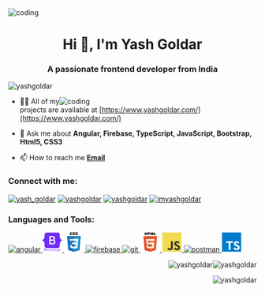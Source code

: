 <img align="center" src="https://images.unsplash.com/photo-1564865878688-9a244444042a?q=80&w=2070&auto=format&fit=crop&ixlib=rb-4.0.3&ixid=M3wxMjA3fDB8MHxwaG90by1wYWdlfHx8fGVufDB8fHx8fA%3D%3D" alt="coding" width="1780" height="440" >
<h1 align="center">Hi 👋, I'm Yash Goldar</h1>
<h3 align="center">A passionate frontend developer from India</h3>


<p align="left"> <img src="https://komarev.com/ghpvc/?username=yashgoldar&label=Profile%20views&color=0e75b6&style=flat" alt="yashgoldar" /> </p>

<!-- <p align="left"> <a href="https://github.com/ryo-ma/github-profile-trophy"><img src="https://github-profile-trophy.vercel.app/?username=yashgoldar" alt="yashgoldar" /></a> </p> -->

<img align="right" src="https://miro.medium.com/max/1360/0*7Q3yvSIv_t0ioJ-Z.gif" alt="coding" width="400">

- 👨‍💻 All of my projects are available at [https://www.yashgoldar.com/](https://www.yashgoldar.com/)

- 💬 Ask me about **Angular, Firebase, TypeScript, JavaScript, Bootstrap, Html5, CSS3**

<!-- **yashgoldar99@gmail.com** -->
- 📫 How to reach me <a href="mailto:yashgoldar99@gmail.com"> **Email**</a>



<h3 align="left">Connect with me:</h3>
<p align="left">
<a href="#" target="blank"><img align="center" src="https://raw.githubusercontent.com/rahuldkjain/github-profile-readme-generator/master/src/images/icons/Social/twitter.svg" alt="yash_goldar" height="30" width="40" /></a>
<a href="#" target="blank"><img align="center" src="https://raw.githubusercontent.com/rahuldkjain/github-profile-readme-generator/master/src/images/icons/Social/linked-in-alt.svg" alt="yashgoldar" height="30" width="40" /></a>
<a href="#" target="blank"><img align="center" src="https://raw.githubusercontent.com/rahuldkjain/github-profile-readme-generator/master/src/images/icons/Social/facebook.svg" alt="yashgoldar" height="30" width="40" /></a>
<a href="#" target="blank"><img align="center" src="https://raw.githubusercontent.com/rahuldkjain/github-profile-readme-generator/master/src/images/icons/Social/instagram.svg" alt="imyashgoldar" height="30" width="40" /></a>
</p>



<h3 align="left">Languages and Tools:</h3>
<p align="left"> <a href="https://angular.io" target="_blank" rel="noreferrer"> <img src="https://angular.io/assets/images/logos/angular/angular.svg" alt="angular" width="40" height="40"/> </a> <a href="https://getbootstrap.com" target="_blank" rel="noreferrer"> <img src="https://raw.githubusercontent.com/devicons/devicon/master/icons/bootstrap/bootstrap-plain-wordmark.svg" alt="bootstrap" width="40" height="40"/> </a> <a href="https://www.w3schools.com/css/" target="_blank" rel="noreferrer"> <img src="https://raw.githubusercontent.com/devicons/devicon/master/icons/css3/css3-original-wordmark.svg" alt="css3" width="40" height="40"/> </a> <a href="https://firebase.google.com/" target="_blank" rel="noreferrer"> <img src="https://www.vectorlogo.zone/logos/firebase/firebase-icon.svg" alt="firebase" width="40" height="40"/> </a> <a href="https://git-scm.com/" target="_blank" rel="noreferrer"> <img src="https://www.vectorlogo.zone/logos/git-scm/git-scm-icon.svg" alt="git" width="40" height="40"/> </a> <a href="https://www.w3.org/html/" target="_blank" rel="noreferrer"> <img src="https://raw.githubusercontent.com/devicons/devicon/master/icons/html5/html5-original-wordmark.svg" alt="html5" width="40" height="40"/> </a> <a href="https://developer.mozilla.org/en-US/docs/Web/JavaScript" target="_blank" rel="noreferrer"> <img src="https://raw.githubusercontent.com/devicons/devicon/master/icons/javascript/javascript-original.svg" alt="javascript" width="40" height="40"/> </a> <a href="https://postman.com" target="_blank" rel="noreferrer"> <img src="https://www.vectorlogo.zone/logos/getpostman/getpostman-icon.svg" alt="postman" width="40" height="40"/> </a> <a href="https://www.typescriptlang.org/" target="_blank" rel="noreferrer"> <img src="https://raw.githubusercontent.com/devicons/devicon/master/icons/typescript/typescript-original.svg" alt="typescript" width="40" height="40"/> </a> </p>


<p><img align="right" src="https://github-readme-stats.vercel.app/api/top-langs?username=yashgoldar&show_icons=true&locale=en&layout=compact" alt="yashgoldar" /></p>

<p>&nbsp;<img align="right" src="https://github-readme-stats.vercel.app/api?username=yashgoldar&show_icons=true&locale=en" alt="yashgoldar" /></p>

<p><img align="right" src="https://github-readme-streak-stats.herokuapp.com/?user=yashgoldar&" alt="yashgoldar" /></p>
